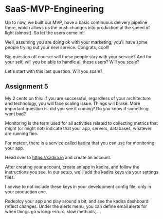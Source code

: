 # SaaS-MVP-Engineering

Up to now, we built our MVP, have a basic continuous delivery pipeline there, which allows us the push changes into production at the speed of light (almost). So let the users come in!!

Well, assuming you are doing ok with your marketing, you'll have some people trying out your new service. Congrats, cool!!

Big question off course: will these people stay with your service? And for your self, will you be able to handle all these users? Will you scale?

Let's start with this last question. Will you scale?

## Assignment 5
My 2 cents on this: if you are successful, regardless of your architecture and technology, you will face scaling issue. Things will brake. More important question is: did you see it coming? Do you know if something went bad?

Monitoring is the term used for all activities related to collecting metrics that might (or might not) indicate that your app, servers, databases, whatever are running fine.

For meteor, there is a service called [kadira](https://kadira.io) that you can use for monitoring your app.

Head over to https://kadira.io and create an account.

After creating your account, create an app in kadira, and follow the instructions you see. In our setup, we'll add the kadira keys via your settings files.

I advise to not include these keys in your development config file, only in your production one.

Redeploy your app and play around a bit, and see the kadira dashboard reflect changes. Under the alerts menu, you can define email alerts for when things go wrong: errors, slow methods, ...
